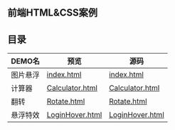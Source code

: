 ## 前端HTML&CSS案例

## 目录
| DEMO名   | 预览                                                                                      | 源码                                                                                  |
| -------- | ----------------------------------------------------------------------------------------- | ------------------------------------------------------------------------------------- |
| 图片悬浮 | [index.html](https://chenzt-0618.github.io/FrontEnd/CASE/PhotoHover/index.html)           | [index.html](https://github.com/ChenZT-0618/FrontEnd/tree/master/CASE/PhotoHover)     |
| 计算器   | [Calculator.html](https://chenzt-0618.github.io/FrontEnd/CASE/Calulator/Calculator.html)  | [Calculator.html](https://github.com/ChenZT-0618/FrontEnd/tree/master/CASE/Calulator) |
| 翻转     | [Rotate.html](https://chenzt-0618.github.io/FrontEnd/CASE/Rotate/Rotate.html)             | [Rotate.html](https://github.com/ChenZT-0618/FrontEnd/tree/master/RotateCASE)         |
| 悬浮特效 | [LoginHover.html](https://chenzt-0618.github.io/FrontEnd/CASE/LoginHover/LoginHover.html) | [LoginHover.html](https://github.com/ChenZT-0618/FrontEnd/tree/master/LoginHover)     |